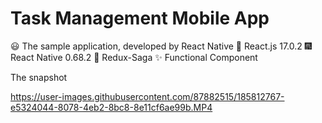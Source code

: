 # Task Management Mobile App

😃 The sample application, developed by React Native
🎇 React.js 17.0.2
🎆 React Native 0.68.2
🧨 Redux-Saga
✨ Functional Component

The snapshot

https://user-images.githubusercontent.com/87882515/185812767-e5324044-8078-4eb2-8bc8-8e11cf6ae99b.MP4

